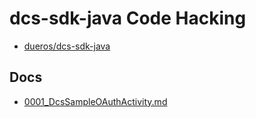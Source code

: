 # dcs-sdk-java Code Hacking

* [dueros/dcs-sdk-java](https://github.com/dueros/dcs-sdk-java)

## Docs

* [0001_DcsSampleOAuthActivity.md](./0001_DcsSampleOAuthActivity.md)
